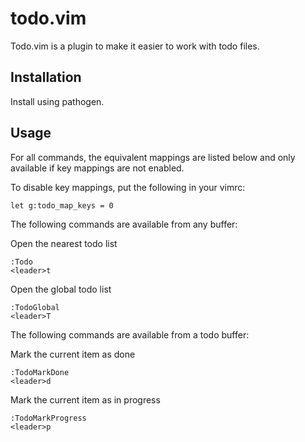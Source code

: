 todo.vim
========

Todo.vim is a plugin to make it easier to work with todo files.

Installation
------------

Install using pathogen.

Usage
-----

For all commands, the equivalent mappings are listed below and only available
if key mappings are not enabled.

To disable key mappings, put the following in your vimrc:

    let g:todo_map_keys = 0

The following commands are available from any buffer:

Open the nearest todo list

    :Todo
    <leader>t

Open the global todo list

    :TodoGlobal
    <leader>T

The following commands are available from a todo buffer:

Mark the current item as done

    :TodoMarkDone
    <leader>d

Mark the current item as in progress

    :TodoMarkProgress
    <leader>p
